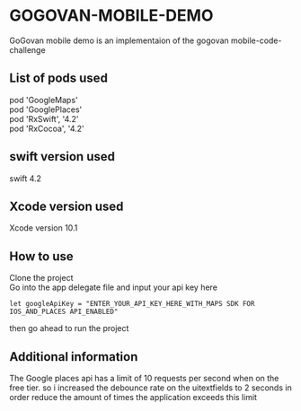 # GOGOVAN-MOBILE-DEMO

GoGovan mobile demo is an implementaion of the gogovan mobile-code-challenge 

## List of pods used

pod 'GoogleMaps'<br />
pod 'GooglePlaces'<br/>
pod 'RxSwift', '4.2' <br />
pod 'RxCocoa', '4.2'

## swift version used 

swift 4.2

## Xcode version used 

Xcode version 10.1

## How to use

Clone the project  <br />
Go into the app delegate file and input your api key here
```
let googleApiKey = "ENTER_YOUR_API_KEY_HERE_WITH_MAPS SDK FOR IOS_AND_PLACES API_ENABLED"
```
then go ahead to run the project

## Additional information
The Google places api has a limit of 10 requests per second when on the free tier. so i increased the debounce rate on the uitextfields to 2 seconds in order reduce  the amount of times the application exceeds this limit 
